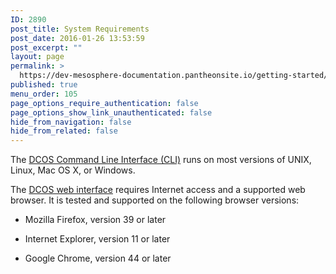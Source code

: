 ```yaml
---
ID: 2890
post_title: System Requirements
post_date: 2016-01-26 13:53:59
post_excerpt: ""
layout: page
permalink: >
  https://dev-mesosphere-documentation.pantheonsite.io/getting-started/installing/installing-community-edition/system-requirements/
published: true
menu_order: 105
page_options_require_authentication: false
page_options_show_link_unauthenticated: false
hide_from_navigation: false
hide_from_related: false
---
```

The [DCOS Command Line Interface (CLI)][1] runs on most versions of UNIX, Linux, Mac OS X, or Windows.

The [DCOS web interface][2] requires Internet access and a supported web browser. It is tested and supported on the following browser versions:

*   Mozilla Firefox, version 39 or later

*   Internet Explorer, version 11 or later

*   Google Chrome, version 44 or later

<!-- *   Apple Safari, version 8 or later -->

 [1]: ../administration/introcli/
 [2]: ../administration/webinterface/